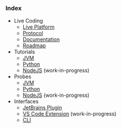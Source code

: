 ### Index
- Live Coding
  - [Live Platform](https://github.com/sourceplusplus/live-platform)
  - [Protocol](https://github.com/sourceplusplus/protocol)
  - [Documentation](https://github.com/sourceplusplus/documentation)
  - [Roadmap](https://github.com/orgs/sourceplusplus/projects/4)
- Tutorials
  - [JVM](https://github.com/sourceplusplus/tutorial-jvm)
  - [Python](https://github.com/sourceplusplus/tutorial-python)
  - [NodeJS](https://github.com/sourceplusplus/tutorial-nodejs) (work-in-progress)
- Probes
  - [JVM](https://github.com/sourceplusplus/probe-jvm)
  - [Python](https://github.com/sourceplusplus/probe-python)
  - [NodeJS](https://github.com/sourceplusplus/probe-nodejs) (work-in-progress)
- Interfaces
  - [JetBrains Plugin](https://github.com/sourceplusplus/interface-jetbrains)
  - [VS Code Extension](https://github.com/sourceplusplus/interface-vscode) (work-in-progress)
  - [CLI](https://github.com/sourceplusplus/interface-cli)
